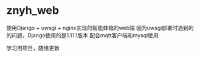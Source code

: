 # znyh_web
使用Django + uwsgi + nginx实现的智能蜂箱的web端
因为uwsgi部署时遇到的的问题，Django使用的是1.11.1版本
配合mqtt客户端和mysql使用

学习用项目，随缘更新
